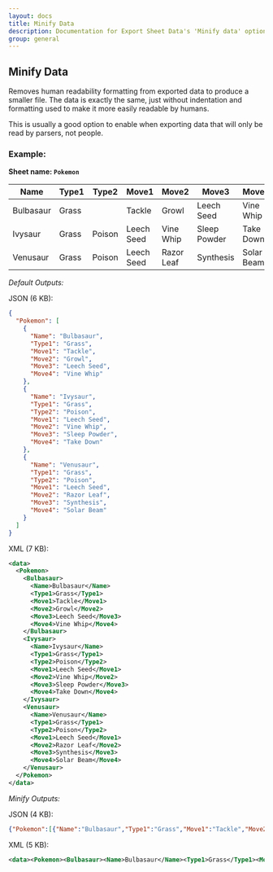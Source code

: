 ```yaml
---
layout: docs
title: Minify Data
description: Documentation for Export Sheet Data's 'Minify data' option.
group: general
---
```


Minify Data
-----------
Removes human readability formatting from exported data to produce a smaller file. The data is exactly the same, just without indentation and formatting used to make it more easily readable by humans.

This is usually a good option to enable when exporting data that will only be read by parsers, not people.

### Example: ###

**Sheet name: `Pokemon`**

Name | Type1 | Type2 | Move1 | Move2 | Move3 | Move4
---- | ----- | ----- | ----- | ----- | ----- | -----
Bulbasaur | Grass | | Tackle | Growl | Leech Seed | Vine Whip
Ivysaur | Grass | Poison | Leech Seed | Vine Whip | Sleep Powder | Take Down
Venusaur | Grass | Poison | Leech Seed | Razor Leaf | Synthesis | Solar Beam



*Default Outputs:*

JSON (6 KB):
```json
{
  "Pokemon": [
    {
      "Name": "Bulbasaur",
      "Type1": "Grass",
      "Move1": "Tackle",
      "Move2": "Growl",
      "Move3": "Leech Seed",
      "Move4": "Vine Whip"
    },
    {
      "Name": "Ivysaur",
      "Type1": "Grass",
      "Type2": "Poison",
      "Move1": "Leech Seed",
      "Move2": "Vine Whip",
      "Move3": "Sleep Powder",
      "Move4": "Take Down"
    },
    {
      "Name": "Venusaur",
      "Type1": "Grass",
      "Type2": "Poison",
      "Move1": "Leech Seed",
      "Move2": "Razor Leaf",
      "Move3": "Synthesis",
      "Move4": "Solar Beam"
    }
  ]
}
```

XML (7 KB):
```xml
<data>
  <Pokemon>
    <Bulbasaur>
      <Name>Bulbasaur</Name>
      <Type1>Grass</Type1>
      <Move1>Tackle</Move1>
      <Move2>Growl</Move2>
      <Move3>Leech Seed</Move3>
      <Move4>Vine Whip</Move4>
    </Bulbasaur>
    <Ivysaur>
      <Name>Ivysaur</Name>
      <Type1>Grass</Type1>
      <Type2>Poison</Type2>
      <Move1>Leech Seed</Move1>
      <Move2>Vine Whip</Move2>
      <Move3>Sleep Powder</Move3>
      <Move4>Take Down</Move4>
    </Ivysaur>
    <Venusaur>
      <Name>Venusaur</Name>
      <Type1>Grass</Type1>
      <Type2>Poison</Type2>
      <Move1>Leech Seed</Move1>
      <Move2>Razor Leaf</Move2>
      <Move3>Synthesis</Move3>
      <Move4>Solar Beam</Move4>
    </Venusaur>
  </Pokemon>
</data>
```

*Minify Outputs:*

JSON (4 KB):
```json
{"Pokemon":[{"Name":"Bulbasaur","Type1":"Grass","Move1":"Tackle","Move2":"Growl","Move3":"Leech Seed","Move4":"Vine Whip"},{"Name":"Ivysaur","Type1":"Grass","Type2":"Poison","Move1":"Leech Seed","Move2":"Vine Whip","Move3":"Sleep Powder","Move4":"Take Down"},{"Name":"Venusaur","Type1":"Grass","Type2":"Poison","Move1":"Leech Seed","Move2":"Razor Leaf","Move3":"Synthesis","Move4":"Solar Beam"}]}
```

XML (5 KB):
```xml
<data><Pokemon><Bulbasaur><Name>Bulbasaur</Name><Type1>Grass</Type1><Move1>Tackle</Move1><Move2>Growl</Move2><Move3>Leech Seed</Move3><Move4>Vine Whip</Move4></Bulbasaur><Ivysaur><Name>Ivysaur</Name><Type1>Grass</Type1><Type2>Poison</Type2><Move1>Leech Seed</Move1><Move2>Vine Whip</Move2><Move3>Sleep Powder</Move3><Move4>Take Down</Move4></Ivysaur><Venusaur><Name>Venusaur</Name><Type1>Grass</Type1><Type2>Poison</Type2><Move1>Leech Seed</Move1><Move2>Razor Leaf</Move2><Move3>Synthesis</Move3><Move4>Solar Beam</Move4></Venusaur></Pokemon></data>
```
